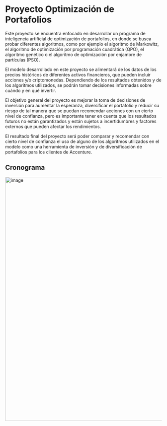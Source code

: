 # Proyecto Optimización de Portafolios

Este proyecto se encuentra enfocado en desarrollar un programa de inteligencia artificial de optimización de portafolios, en donde se busca probar diferentes algoritmos, como por ejemplo el algoritmo de Markowitz, el algoritmo de optimización por programación cuadrática (QPO), el algoritmo genético o el algoritmo de optimización por enjambre de partículas (PSO).

El modelo desarrollado en este proyecto se alimentará de los datos de los precios históricos de diferentes activos financieros, que pueden incluir acciones y/o criptomonedas. Dependiendo de los resultados obtenidos y de los algoritmos utilizados, se podrán tomar decisiones informadas sobre cuándo y en qué invertir. 

El objetivo general del proyecto es mejorar la toma de decisiones de inversión para aumentar la esperanza, diversificar el portafolio y reducir su riesgo de tal manera que se puedan recomendar acciones con un cierto nivel de confianza, pero es importante tener en cuenta que los resultados futuros no están garantizados y están sujetos a incertidumbres y factores externos que pueden afectar los rendimientos.

El resultado final del proyecto será poder comparar y recomendar con cierto nivel de confianza el uso de alguno de los algoritmos utilizados en el modelo como una herramienta de inversión y de diversificación de portafolios para los clientes de Accenture.  

## Cronograma

<img width="786" alt="image" src="https://user-images.githubusercontent.com/63417197/217406725-afe021f5-80fd-4314-8164-32145eafd302.png">
